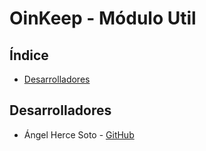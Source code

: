 # OinKeep - Módulo Util

## Índice

- [Desarrolladores](#desarrolladores)

## Desarrolladores

- Ángel Herce Soto - [GitHub](https://github.com/Indenaiten)


